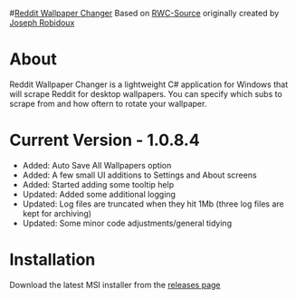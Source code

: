 #[Reddit Wallpaper Changer](https://www.reddit.com/r/rwallpaperchanger/)
Based on [RWC-Source](https://github.com/JosephRobidoux/RWC-Source) originally created by [Joseph Robidoux](https://github.com/JosephRobidoux)

# About
Reddit Wallpaper Changer is a lightweight C# application for Windows that will scrape Reddit for desktop wallpapers. You can specify which subs to scrape from and how oftern to rotate your wallpaper.

# Current Version - 1.0.8.4
- Added: Auto Save All Wallpapers option
- Added: A few small UI additions to Settings and About screens 
- Added: Started adding some tooltip help  
- Updated: Added some additional logging 
- Updated: Log files are truncated when they hit 1Mb (three log files are kept for archiving)
- Updated: Some minor code adjustments/general tidying 

# Installation
Download the latest MSI installer from the [releases page](https://github.com/Rawns/Reddit-Wallpaper-Changer/releases)
